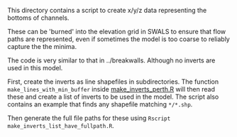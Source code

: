 This directory contains a script to create x/y/z data representing the bottoms of channels.

These can be 'burned' into the elevation grid in SWALS to ensure that flow paths
are represented, even if sometimes the model is too coarse to reliably
capture the the minima.

The code is very similar to that in ../breakwalls. Although no inverts are used in this model.

First, create the inverts as line shapefiles in subdirectories. The function `make_lines_with_min_buffer` inside [make_inverts_perth.R](make_inverts_perth.R) will then read these and create a list of inverts to be used in the model. The script also contains an example that finds any shapefile matching `*/*.shp`.

Then generate the full file paths for these using `Rscript make_inverts_list_have_fullpath.R`.
